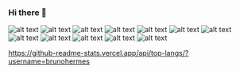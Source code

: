 ### Hi there 👋
![alt text](https://img.shields.io/badge/Electron-2B2E3A?style=for-the-badge&logo=electron&logoColor=9FEAF9) ![alt text](https://img.shields.io/badge/Node.js-339933?style=for-the-badge&logo=nodedotjs&logoColor=white) ![alt text](https://img.shields.io/badge/Unity-100000?style=for-the-badge&logo=unity&logoColor=white) ![alt text](https://img.shields.io/badge/ThreeJs-black?style=for-the-badge&logo=three.js&logoColor=white) ![alt text](https://img.shields.io/badge/C-00599C?style=for-the-badge&logo=c&logoColor=white) ![alt text](https://img.shields.io/badge/C%23-239120?style=for-the-badge&logo=c-sharp&logoColor=white) ![alt text](https://img.shields.io/badge/HTML5-E34F26?style=for-the-badge&logo=html5&logoColor=white) ![alt text](https://img.shields.io/badge/CSS3-1572B6?style=for-the-badge&logo=css3&logoColor=white) ![alt text](https://img.shields.io/badge/Python-FFD43B?style=for-the-badge&logo=python&logoColor=blue) ![alt text](https://img.shields.io/badge/PHP-777BB4?style=for-the-badge&logo=php&logoColor=white) ![alt text](https://img.shields.io/badge/Linux-FCC624?style=for-the-badge&logo=linux&logoColor=black) ![alt text](https://img.shields.io/badge/Arduino-00979D?style=for-the-badge&logo=Arduino&logoColor=white)

https://github-readme-stats.vercel.app/api/top-langs/?username=brunohermes
